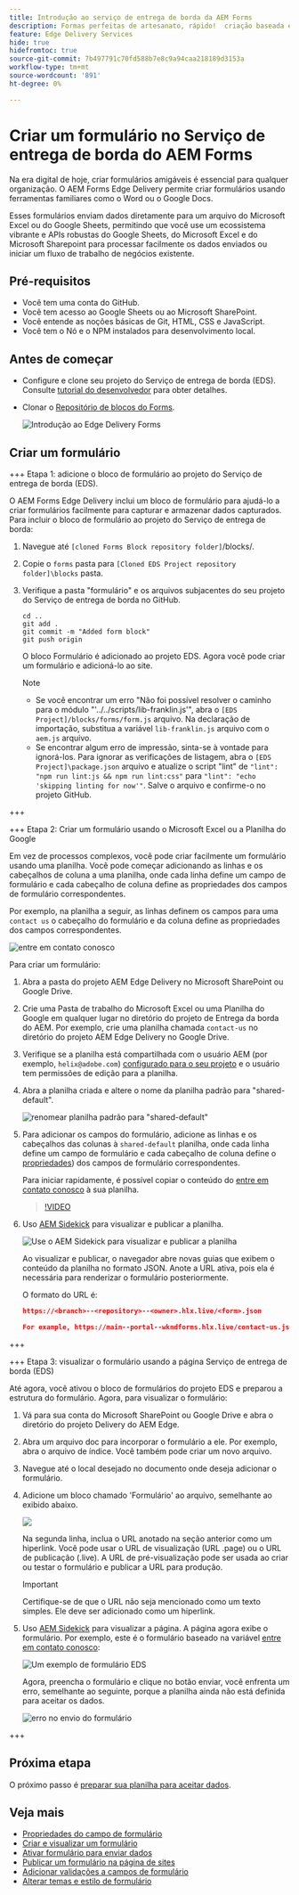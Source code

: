 ```yaml
---
title: Introdução ao serviço de entrega de borda da AEM Forms
description: Formas perfeitas de artesanato, rápido!  criação baseada em documentos do AEM Forms Edge Delivery = velocidade incrível e formulários compatíveis com SEO para usuários e mecanismos de pesquisa mais satisfeitos.
feature: Edge Delivery Services
hide: true
hidefromtoc: true
source-git-commit: 7b497791c70fd588b7e8c9a94caa218189d3153a
workflow-type: tm+mt
source-wordcount: '891'
ht-degree: 0%

---
```



# Criar um formulário no Serviço de entrega de borda do AEM Forms

Na era digital de hoje, criar formulários amigáveis é essencial para qualquer organização. O AEM Forms Edge Delivery permite criar formulários usando ferramentas familiares como o Word ou o Google Docs.

Esses formulários enviam dados diretamente para um arquivo do Microsoft Excel ou do Google Sheets, permitindo que você use um ecossistema vibrante e APIs robustas do Google Sheets, do Microsoft Excel e do Microsoft Sharepoint para processar facilmente os dados enviados ou iniciar um fluxo de trabalho de negócios existente.

## Pré-requisitos

* Você tem uma conta do GitHub.
* Você tem acesso ao Google Sheets ou ao Microsoft SharePoint.
* Você entende as noções básicas de Git, HTML, CSS e JavaScript.
* Você tem o Nó e o NPM instalados para desenvolvimento local.

## Antes de começar

* Configure e clone seu projeto do Serviço de entrega de borda (EDS). Consulte [tutorial do desenvolvedor](https://www.aem.live/developer/tutorial) para obter detalhes.
* Clonar o [Repositório de blocos do Forms](https://github.com/adobe/afb).

  ![Introdução ao Edge Delivery Forms](/help/edge/assets/getting-started-with-eds-forms.png)


## Criar um formulário


+++ Etapa 1: adicione o bloco de formulário ao projeto do Serviço de entrega de borda (EDS).

O AEM Forms Edge Delivery inclui um bloco de formulário para ajudá-lo a criar formulários facilmente para capturar e armazenar dados capturados. Para incluir o bloco de formulário ao projeto do Serviço de entrega de borda:

1. Navegue até `[cloned Forms Block repository folder]`/blocks/.

1. Copie o `forms` pasta para `[Cloned EDS Project repository folder]\blocks` pasta.

1. Verifique a pasta &quot;formulário&quot; e os arquivos subjacentes do seu projeto do Serviço de entrega de borda no GitHub.

   ```Shell
   cd ..
   git add .
   git commit -m "Added form block"
   git push origin
   ```

   O bloco Formulário é adicionado ao projeto EDS. Agora você pode criar um formulário e adicioná-lo ao site.

   >[!NOTE]
   >
   > * Se você encontrar um erro &quot;Não foi possível resolver o caminho para o módulo &quot;&#39;../../scripts/lib-franklin.js&#39;&quot;, abra o `[EDS Project]/blocks/forms/form.js` arquivo. Na declaração de importação, substitua a variável `lib-franklin.js` arquivo com o `aem.js` arquivo.
   > * Se encontrar algum erro de impressão, sinta-se à vontade para ignorá-los. Para ignorar as verificações de listagem, abra o `[EDS Project]\package.json` arquivo e atualize o script &quot;lint&quot; de `"lint": "npm run lint:js && npm run lint:css"` para `"lint": "echo 'skipping linting for now'"`. Salve o arquivo e confirme-o no projeto GitHub.

+++

+++ Etapa 2: Criar um formulário usando o Microsoft Excel ou a Planilha do Google


Em vez de processos complexos, você pode criar facilmente um formulário usando uma planilha. Você pode começar adicionando as linhas e os cabeçalhos de coluna a uma planilha, onde cada linha define um campo de formulário e cada cabeçalho de coluna define as propriedades dos campos de formulário correspondentes.

Por exemplo, na planilha a seguir, as linhas definem os campos para uma `contact us` o cabeçalho do formulário e da coluna define as propriedades dos campos correspondentes.

![entre em contato conosco](/help/edge/assets/contact-us-form-spreadsheet.png)

Para criar um formulário:

1. Abra a pasta do projeto AEM Edge Delivery no Microsoft SharePoint ou Google Drive.

1. Crie uma Pasta de trabalho do Microsoft Excel ou uma Planilha do Google em qualquer lugar no diretório do projeto de Entrega da borda do AEM. Por exemplo, crie uma planilha chamada `contact-us` no diretório do projeto AEM Edge Delivery no Google Drive.

1. Verifique se a planilha está compartilhada com o usuário AEM (por exemplo, `helix@adobe.com`) [configurado para o seu projeto](https://www.aem.live/docs/setup-customer-sharepoint) e o usuário tem permissões de edição para a planilha.

1. Abra a planilha criada e altere o nome da planilha padrão para &quot;shared-default&quot;.

   ![renomear planilha padrão para &quot;shared-default&quot;](/help/edge/assets/rename-sheet-to-shared-default.png)

1. Para adicionar os campos do formulário, adicione as linhas e os cabeçalhos das colunas à `shared-default` planilha, onde cada linha define um campo de formulário e cada cabeçalho de coluna define o [propriedades](/help/edge/docs/forms/eds-form-field-properties)) dos campos de formulário correspondentes.

   Para iniciar rapidamente, é possível copiar o conteúdo do [entre em contato conosco](https://docs.google.com/spreadsheets/d/12jvYjo1a3GOV30IqPY6_7YaCQtUmzWpFhoiOHDcjB28/edit?usp=drive_link) à sua planilha.

   >[!VIDEO](https://video.tv.adobe.com/v/3427468?quality=12&learn=on)

1. Uso [AEM Sidekick](https://www.aem.live/developer/tutorial#preview-and-publish-your-content) para visualizar e publicar a planilha.

   ![Use o AEM Sidekick para visualizar e publicar a planilha](/help/edge/assets/preview-form.png)

   Ao visualizar e publicar, o navegador abre novas guias que exibem o conteúdo da planilha no formato JSON. Anote a URL ativa, pois ela é necessária para renderizar o formulário posteriormente.

   O formato do URL é:

   ```JSON
   https://<branch>--<repository>--<owner>.hlx.live/<form>.json
   
   For example, https://main--portal--wkndforms.hlx.live/contact-us.json
   ```

+++

+++ Etapa 3: visualizar o formulário usando a página Serviço de entrega de borda (EDS)


Até agora, você ativou o bloco de formulários do projeto EDS e preparou a estrutura do formulário. Agora, para visualizar o formulário:

1. Vá para sua conta do Microsoft SharePoint ou Google Drive e abra o diretório do projeto Delivery do AEM Edge.

1. Abra um arquivo doc para incorporar o formulário a ele. Por exemplo, abra o arquivo de índice. Você também pode criar um novo arquivo.

1. Navegue até o local desejado no documento onde deseja adicionar o formulário.

1. Adicione um bloco chamado &#39;Formulário&#39; ao arquivo, semelhante ao exibido abaixo.

   ![](/help/edge/assets/form-block-in-sites-page-example.png)

   Na segunda linha, inclua o URL anotado na seção anterior como um hiperlink. Você pode usar o URL de visualização (URL .page) ou o URL de publicação (.live). A URL de pré-visualização pode ser usada ao criar ou testar o formulário e publicar a URL para produção.

   >[!IMPORTANT]
   >
   >
   > Certifique-se de que o URL não seja mencionado como um texto simples. Ele deve ser adicionado como um hiperlink.

1. Uso [AEM Sidekick](https://www.aem.live/developer/tutorial#preview-and-publish-your-content) para visualizar a página. A página agora exibe o formulário. Por exemplo, este é o formulário baseado na variável [entre em contato conosco](https://docs.google.com/spreadsheets/d/12jvYjo1a3GOV30IqPY6_7YaCQtUmzWpFhoiOHDcjB28/edit?usp=drive_link):


   ![Um exemplo de formulário EDS](/help/edge/assets/eds-form.png)

   Agora, preencha o formulário e clique no botão enviar, você enfrenta um erro, semelhante ao seguinte, porque a planilha ainda não está definida para aceitar os dados.

   ![erro no envio do formulário](/help/edge/assets/form-error.png)

+++


## Próxima etapa

O próximo passo é [preparar sua planilha para aceitar dados](/help/edge/docs/forms/submit-forms.md).



## Veja mais

* [Propriedades do campo de formulário](/help/edge/docs/forms/eds-form-field-properties)
* [Criar e visualizar um formulário](/help/edge/docs/forms/create-forms.md)
* [Ativar formulário para enviar dados](/help/edge/docs/forms/submit-forms.md)
* [Publicar um formulário na página de sites](/help/edge/docs/forms/publish-eds-forms.md)
* [Adicionar validações a campos de formulário](/help/edge/docs/forms/validate-forms.md)
* [Alterar temas e estilo de formulário](/help/edge/docs/forms/style-theme-forms.md)
